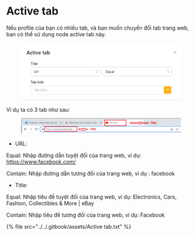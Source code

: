 # Active tab

Nếu profile của bạn có nhiều tab, và bạn muốn chuyển đổi tab trang web, bạn có thể sử dụng node active tab này.

<figure><img src="../../.gitbook/assets/Active tab.png" alt=""><figcaption></figcaption></figure>

Ví dụ ta có 3 tab như sau:

<figure><img src="../../.gitbook/assets/Screenshot_1.png" alt=""><figcaption></figcaption></figure>

* URL:

&#x20;           Equal: Nhập đường dẫn tuyệt đối của trang web, ví dụ: https://www.facebook.com/

&#x20;           Contain: Nhập đường dẫn tương đối của trang web, ví dụ : facebook

* Title:

&#x20;            Equal: Nhập tiêu đề tuyệt đối của trang web, ví dụ: Electronics, Cars, Fashion, Collectibles & More | eBay

&#x20;            Contain: Nhập tiêu đề tương đối của trang web, ví dụ: Facebook

{% file src="../../.gitbook/assets/Active tab.txt" %}
